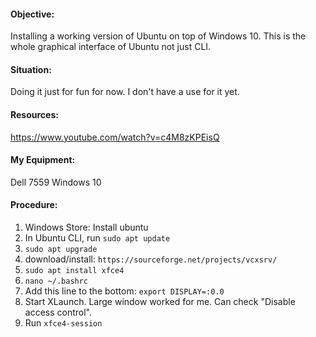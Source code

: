 #### Objective:
Installing a working version of Ubuntu on top of Windows 10. This is the whole graphical interface of Ubuntu not just CLI.

#### Situation:
Doing it just for fun for now. I don't have a use for it yet.

#### Resources:
https://www.youtube.com/watch?v=c4M8zKPEisQ

#### My Equipment:
Dell 7559
Windows 10

#### Procedure:
1. Windows Store: Install ubuntu
2. In Ubuntu CLI, run `sudo apt update`
3. `sudo apt upgrade`
4. download/install: `https://sourceforge.net/projects/vcxsrv/`
5. `sudo apt install xfce4`
6. `nano ~/.bashrc`
7. Add this line to the bottom: `export DISPLAY=:0.0`
8. Start XLaunch. Large window worked for me. Can check "Disable access control". 
9. Run `xfce4-session`
